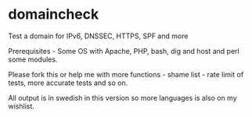 # domaincheck
Test a domain for IPv6, DNSSEC, HTTPS, SPF and more

Prerequisites - Some OS with Apache, PHP, bash, dig and host and perl some modules. 

Please fork this or help me with more functions - shame list - rate limit of tests, more accurate tests and so on.

All output is in swedish in this version so more languages is also on my wishlist.
